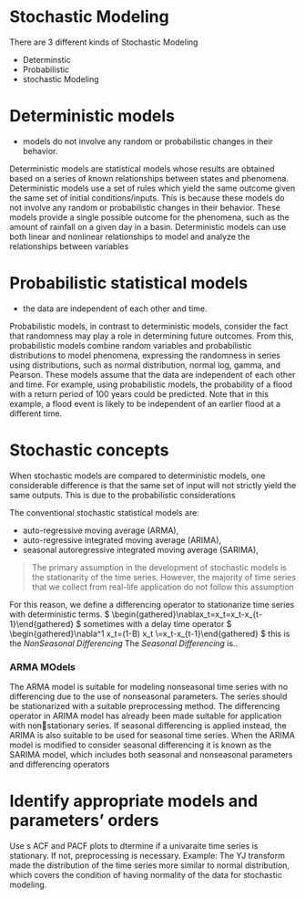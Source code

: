 # Stochastic Modeling

There are 3 different kinds of Stochastic Modeling

* Determinstic 
* Probabilistic
* stochastic Modeling
 
# Deterministic models

* models do not involve any random or probabilistic changes in their behavior.

Deterministic models are statistical models whose results are obtained based on a series of known relationships between states and
phenomena. Deterministic models use a set of rules which yield
the same outcome given the same set of initial conditions/inputs. This is because these
models do not involve any random or probabilistic changes in their behavior.
These models provide a single possible outcome for the phenomena, such as the amount of
rainfall on a given day in a basin. Deterministic models can use both linear and nonlinear
relationships to model and analyze the relationships between variables

# Probabilistic statistical models

* the data are independent of each other and time.

Probabilistic models, in contrast to deterministic models, consider the fact that randomness may play a role in determining future outcomes. From this, probabilistic
models combine random variables and probabilistic distributions to model phenomena,
expressing the randomness in series using distributions, such as normal distribution,
normal log, gamma, and Pearson. These models assume that the data are independent
of each other and time. For example, using probabilistic models, the probability of a
flood with a return period of 100 years could be predicted. Note that in this example, a
flood event is likely to be independent of an earlier flood at a different time.

# Stochastic concepts 

When stochastic models are compared to deterministic models, one considerable difference is that the same set of input will not strictly yield the same outputs. This is
due to the probabilistic considerations

The conventional stochastic statistical models are: 

* auto-regressive moving average (ARMA), 
* auto-regressive integrated moving average (ARIMA), 
* seasonal autoregressive integrated moving average (SARIMA),

>  The primary assumption in the development of stochastic models is the stationarity of the time series. However, the majority of time series that we collect from real-life
application do not follow this assumption

For this reason, we define a differencing operator to stationarize time series with deterministic terms. 
$ \begin{gathered}\nablax_t=x_t=x_t-x_{t-1}\end{gathered} $ sometimes with a delay time operator $ \begin{gathered}\nabla^1 x_t=(1-B) x_t \\=x_t-x_{t-1}\end{gathered} $ this is the *NonSeasonal Differencing* 
The *Seasonal Differencing* is.. 

### ARMA MOdels

The ARMA model is suitable for modeling nonseasonal time series with no differencing due to the use of nonseasonal parameters. The series should be stationarized with
a suitable preprocessing method. The differencing operator in ARIMA model has already been made suitable for application with nonstationary series. If seasonal differencing is applied instead, the ARIMA is also suitable to be used for seasonal time series. When the ARIMA model is modified to consider seasonal differencing it is known as the SARIMA model, which includes both seasonal and nonseasonal parameters and differencing operators

# Identify appropriate models and parameters’ orders

Use s ACF and PACF plots to dtermine if a univaraite time series is stationary. If not, preprocessing is necessary. Example: The YJ transform made the distribution of the time series more similar to normal distribution, which covers the condition of having normality of the data for stochastic modeling.

